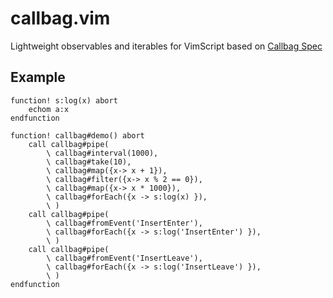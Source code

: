 # callbag.vim

Lightweight observables and iterables for VimScript based on [Callbag Spec](https://github.com/callbag/callbag)

## Example

```viml
function! s:log(x) abort
    echom a:x
endfunction

function! callbag#demo() abort
    call callbag#pipe(
        \ callbag#interval(1000),
        \ callbag#take(10),
        \ callbag#map({x-> x + 1}),
        \ callbag#filter({x-> x % 2 == 0}),
        \ callbag#map({x-> x * 1000}),
        \ callbag#forEach({x -> s:log(x) }),
        \ )
    call callbag#pipe(
        \ callbag#fromEvent('InsertEnter'),
        \ callbag#forEach({x -> s:log('InsertEnter') }),
        \ )
    call callbag#pipe(
        \ callbag#fromEvent('InsertLeave'),
        \ callbag#forEach({x -> s:log('InsertLeave') }),
        \ )
endfunction
```
